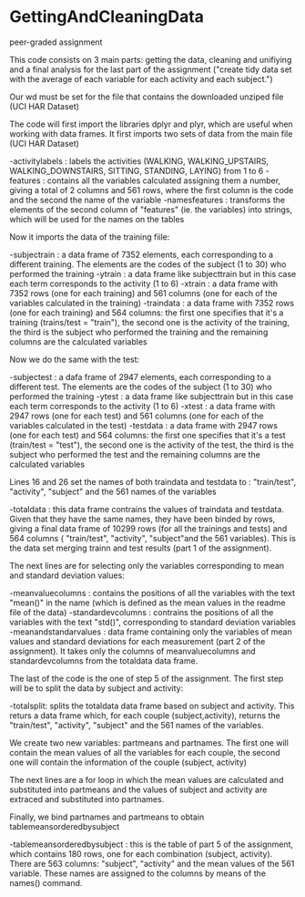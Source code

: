 # GettingAndCleaningData
peer-graded assignment

This code consists on 3 main parts: getting the data, cleaning and unifiying and a final analysis for the last part of the assignment ("create tidy data set with the average of each variable for each activity and each subject.")

Our wd must be set for the file that contains the downloaded unziped file (UCI HAR Dataset)

The code will first import the libraries dplyr and plyr, which are useful when working with data frames. It first imports two sets of data from the main file (UCI HAR Dataset)

-activitylabels : labels the activities (WALKING, WALKING_UPSTAIRS, WALKING_DOWNSTAIRS, SITTING, STANDING, LAYING) from 1 to 6
-features : contains all the variables calculated assigning them a number, giving a total of 2 columns and 561 rows, where the first column is the code and the second the name of the variable
-namesfeatures : transforms the elements of the second column of "features" (ie. the variables) into strings, which will be used for the names on the tables

Now it imports the data of the training fiile:

-subjectrain : a data frame of 7352 elements, each corresponding to a different training. The elements are the codes of the subject (1 to 30) who performed the training
-ytrain : a data frame like subjecttrain but in this case each term corresponds to the activity (1 to 6)
-xtrain : a data frame with 7352 rows (one for each training) and 561 columns (one for each of the variables calculated in the training)
-traindata : a data frame with 7352 rows (one for each training) and 564 columns: the first one specifies that it's a training (trains/test = "train"), the second one is the activity of the training, the third is the subject who performed the training and the remaining columns are the calculated variables

Now we do the same with the test:

-subjectest : a dafa frame of 2947 elements, each corresponding to a different test. The elements are the codes of the subject (1 to 30) who performed the training
-ytest : a data frame like subjecttrain but in this case each term corresponds to the activity (1 to 6)
-xtest : a data frame with 2947 rows (one for each test) and 561 columns (one for each of the variables calculated in the test)
-testdata : a data frame with 2947 rows (one for each test) and 564 columns: the first one specifies that it's a test (train/test = "test"), the second one is the activity of the test, the third is the subject who performed the test and the remaining columns are the calculated variables

Lines 16 and 26 set the names of both traindata and testdata to : "train/test", "activity", "subject" and the 561 names of the variables

-totaldata : this data frame contrains the values of traindata and testdata. Given that they have the same names, they have been binded by rows, giving a final data frame of 10299 rows (for all the trainings and tests) and 564 columns ( "train/test", "activity", "subject"and the 561 variables). This is the data set merging trainn and test results (part 1 of the assignment).

The next lines are for selecting only the variables corresponding to mean and standard deviation values:

-meanvaluecolumns : contains the positions of all the variables with the text "mean()" in the name (which is defined as the mean values in the readme file of the data)
-standardevcolumns : contrains the positions of all the variables with the text "std()", corresponding to standard deviation variables
-meanandstandarvalues : data frame containing only the variables of mean values and standard deviations for each measurement (part 2 of the assignment). It takes only the columns of meanvaluecolumns and standardevcolumns from the totaldata data frame.

The last of the code is the one of step 5 of the assignment. The first step will be to split the data by subject and activity:

-totalsplit: splits the totaldata data frame based on subject and activity. This returs a data frame which, for each couple (subject,activity), returns the  "train/test", "activity", "subject" and the 561 names of the variables.

We create two new variables: partmeans and partnames. The first one will contain the mean values of all the variables for each couple, the second one will contain the information of the couple (subject, activity)

The next lines are a for loop in which the mean values are calculated and substituted into partmeans and the values of subject and activity are extraced and substituted into partnames.

Finally, we bind partnames and partmeans to obtain tablemeansorderedbysubject

-tablemeansorderedbysubject : this is the table of part 5 of the assignment, which contains 180 rows, one for each combination (subject, activity). There are 563 columns: "subject", "activity" and the mean values of the 561 variable. These names are assigned to the columns by means of the names() command.









